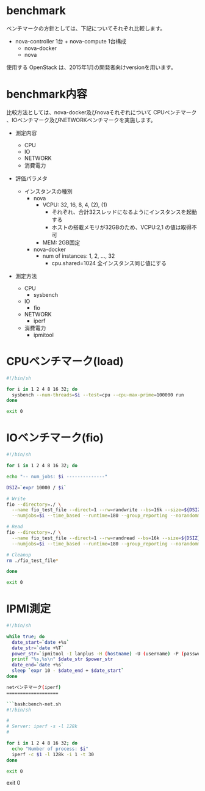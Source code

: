 benchmark
=========

ベンチマークの方針としては、下記についてそれぞれ比較します。

- nova-controller 1台 + nova-compute 1台構成
  - nova-docker
  - nova

使用する OpenStack は、2015年1月の開発者向けversionを用います。

benchmark内容
=============
比較方法としては、nova-docker及びnovaそれぞれについて CPUベンチマーク
、IOベンチマーク及びNETWORKベンチマークを実施します。

- 測定内容
  - CPU
  - IO
  - NETWORK
  - 消費電力

- 評価パラメタ
  - インスタンスの種別
    - nova
      - VCPU: 32, 16, 8, 4, (2), (1)
        - それぞれ、合計32スレッドになるようにインスタンスを起動する
        - ホストの搭載メモリが32GBのため、VCPU:2,1 の値は取得不可
      - MEM: 2GB固定
    - nova-docker
      - num of instances: 1, 2, ..., 32
        - cpu.shared=1024 全インスタンス同じ値にする

- 測定方法
  - CPU
    - sysbench
  - IO
    - fio
  - NETWORK
    - iperf
  - 消費電力
    - ipmitool

CPUベンチマーク(load)
=====================

```bash:bench-cpu.sh
#!/bin/sh

for i in 1 2 4 8 16 32; do
  sysbench --num-threads=$i --test=cpu --cpu-max-prime=100000 run
done

exit 0
```

IOベンチマーク(fio)
===================

```bash:bench-io.sh
#!/bin/sh

for i in 1 2 4 8 16 32; do

echo "-- num_jobs: $i --------------"

DSIZ=`expr 10000 / $i`

# Write
fio --directory=./ \
  --name fio_test_file --direct=1 --rw=randwrite --bs=16k --size=${DSIZ}M  \
  --numjobs=$i --time_based --runtime=180 --group_reporting --norandommap

# Read
fio --directory=./ \
  --name fio_test_file --direct=1 --rw=randread --bs=16k --size=${DSIZ}M  \
  --numjobs=$i --time_based --runtime=180 --group_reporting --norandommap 

# Cleanup
rm ./fio_test_file*

done

exit 0
```

IPMI測定
========

```bash:power-measure.sh
#!/bin/sh

while true; do
  date_start=`date +%s`
  date_str=`date +%T`
  power_str=`ipmitool -I lanplus -H (hostname) -U (username) -P (password) sdr | grep Power | awk '{print $5}'`
  printf "%s,%s\n" $date_str $power_str
  date_end=`date +%s`
  sleep `expr 10 - $date_end + $date_start`
done

netベンチマーク(iperf)
===================

```bash:bench-net.sh
#!/bin/sh

#
# Server: iperf -s -l 128k
#

for i in 1 2 4 8 16 32; do
  echo "Number of process: $i"
  iperf -c $1 -l 128k -i 1 -t 30
done

exit 0
```

exit 0
```
